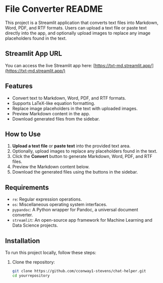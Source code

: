 # File Converter README

This project is a Streamlit application that converts text files into Markdown, Word, PDF, and RTF formats. Users can upload a text file or paste text directly into the app, and optionally upload images to replace any image placeholders found in the text.

## Streamlit App URL

You can access the live Streamlit app here: [https://txt-md.streamlit.app/](https://txt-md.streamlit.app/)

## Features

- Convert text to Markdown, Word, PDF, and RTF formats.
- Supports LaTeX-like equation formatting.
- Replace image placeholders in the text with uploaded images.
- Preview Markdown content in the app.
- Download generated files from the sidebar.

## How to Use

1. **Upload a text file** or **paste text** into the provided text area.
2. Optionally, upload images to replace any placeholders found in the text.
3. Click the **Convert** button to generate Markdown, Word, PDF, and RTF files.
4. Preview the Markdown content below.
5. Download the generated files using the buttons in the sidebar.

## Requirements

- `re`: Regular expression operations.
- `os`: Miscellaneous operating system interfaces.
- `pypandoc`: A Python wrapper for Pandoc, a universal document converter.
- `streamlit`: An open-source app framework for Machine Learning and Data Science projects.

## Installation

To run this project locally, follow these steps:

1. Clone the repository:
   ```bash
   git clone https://github.com/cconway1-stevens/chat-helper.git
   cd yourrepository
